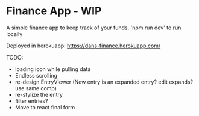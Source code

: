 # Finance App - WIP

A simple finance app to keep track of your funds.
'npm run dev' to run locally

Deployed in herokuapp: https://dans-finance.herokuapp.com/

TODO:

-   loading icon while pulling data
-   Endless scrolling
-   re-design EntryViewer (New entry is an expanded entry? edit expands? use same comp)
-   re-stylize the entry
-   filter entries?
-   Move to react final form

